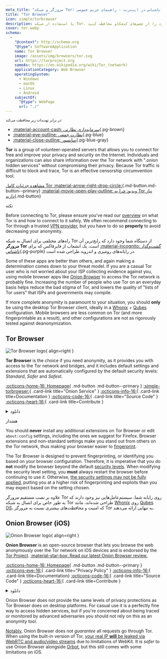 ```yaml
---
meta_title: "مرورگر و شبکه Tor: گشت‌وگذار ناشناس در اینترنت - راهنمای حریم خصوصی"
title: "Tor Browser"
icon: simple/torbrowser
description: با استفاده از شبکه Tor، یک شبکه امن که سانسور را دور می‌زند، فعالیت‌های اینترنتی خود را از چشم‌های کنجکاو محافظت کنید.
cover: tor.webp
schema:
  - 
    "@context": http://schema.org
    "@type": SoftwareApplication
    name: Tor Browser
    image: /assets/img/browsers/tor.svg
    url: https://torproject.org
    sameAs: https://en.wikipedia.org/wiki/Tor_(network)
    applicationCategory: Web Browser
    operatingSystem:
      - Windows
      - macOS
      - Linux
      - Android
    subjectOf:
      "@type": WebPage
      url: "./"
---
```


<small>در برابر تهدیدات زیر محافظت می‌کند:</small>

- [:material-account-cash: سرمایه‌داری نظارتی](basics/common-threats.md#surveillance-as-a-business-model ""){.pg-brown}
- [:material-eye-outline: نظارت جمعی](basics/common-threats.md#mass-surveillance-programs ""){.pg-blue}
- [:material-close-outline: سانسور](basics/common-threats.md#avoiding-censorship ""){.pg-blue-gray}

**Tor** is a group of volunteer-operated servers that allows you to connect for free and improve your privacy and security on the Internet. Individuals and organizations can also share information over the Tor network with ".onion hidden services" without compromising their privacy. Because Tor traffic is difficult to block and trace, Tor is an effective censorship circumvention tool.

[مشاهده جزئیات کامل Tor :material-arrow-right-drop-circle:](advanced/tor-overview.md ""){.md-button.md-button--primary} [:material-movie-open-play-outline: ویدیو: چرا به Tor نیاز دارید](https://www.privacyguides.org/videos/2025/03/02/why-you-need-tor/ ""){.md-button}

<div class="admonition tip" markdown>
<p class="admonition-title">نکته</p>

Before connecting to Tor, please ensure you've read our [overview](advanced/tor-overview.md) on what Tor is and how to connect to it safely. We often recommend connecting to Tor through a trusted [VPN provider](vpn.md), but you have to do so **properly** to avoid decreasing your anonymity.

</div>

راه‌های مختلفی برای اتصال به شبکه Tor از دستگاه شما وجود دارد که رایج‌ترین آن **مرورگر Tor** است، یک انشعاب از فایرفاکس که برای [:material-incognito: گشت‌وگذار ناشناس](basics/common-threats.md#anonymity-vs-privacy ""){.pg-purple} در رایانه‌های رومیزی و اندروید طراحی شده است.

Some of these apps are better than others, and again making a determination comes down to your threat model. If you are a casual Tor user who is not worried about your ISP collecting evidence against you, using mobile browser apps like [Onion Browser](#onion-browser-ios) to access the Tor network is probably fine. Increasing the number of people who use Tor on an everyday basis helps reduce the bad stigma of Tor, and lowers the quality of "lists of Tor users" that ISPs and governments may compile.

If more complete anonymity is paramount to your situation, you should **only** be using the desktop Tor Browser client, ideally in a [Whonix](desktop.md#whonix) + [Qubes](desktop.md#qubes-os) configuration. Mobile browsers are less common on Tor (and more fingerprintable as a result), and other configurations are not as rigorously tested against deanonymization.

## Tor Browser

<div class="admonition recommendation" markdown>

![Tor Browser logo](assets/img/browsers/tor.svg){ align=right }

**Tor Browser** is the choice if you need anonymity, as it provides you with access to the Tor network and bridges, and it includes default settings and extensions that are automatically configured by the default security levels: *Standard*, *Safer* and *Safest*.

[:octicons-home-16: Homepage](https://torproject.org){ .md-button .md-button--primary }
[:simple-torbrowser:](http://2gzyxa5ihm7nsggfxnu52rck2vv4rvmdlkiu3zzui5du4xyclen53wid.onion){ .card-link title="Onion Service" }
[:octicons-info-16:](https://tb-manual.torproject.org){ .card-link title=Documentation }
[:octicons-code-16:](https://gitlab.torproject.org/tpo/applications/tor-browser){ .card-link title="Source Code" }
[:octicons-heart-16:](https://donate.torproject.org){ .card-link title=Contribute }

<details class="downloads" markdown>
<summary>دانلود</summary>

- [:simple-googleplay: گوگل پلی](https://play.google.com/store/apps/details?id=org.torproject.torbrowser)
- [:simple-android: اندروید](https://torproject.org/download/#android)
- [:fontawesome-brands-windows: ویندوز](https://torproject.org/download)
- [:simple-apple: مک‌اواس](https://torproject.org/download)
- [:simple-linux: لینوکس](https://torproject.org/download)

</details>

</div>

<div class="admonition danger" markdown>
<p class="admonition-title">هشدار</p>

You should **never** install any additional extensions on Tor Browser or edit `about:config` settings, including the ones we suggest for Firefox. Browser extensions and non-standard settings make you stand out from others on the Tor network, thus making your browser easier to [fingerprint](https://support.torproject.org/glossary/browser-fingerprinting).

</div>

The Tor Browser is designed to prevent fingerprinting, or identifying you based on your browser configuration. Therefore, it is imperative that you do **not** modify the browser beyond the default [security levels](https://tb-manual.torproject.org/security-settings). When modifying the security level setting, you **must** always restart the browser before continuing to use it. Otherwise, [the security settings may not be fully applied](https://www.privacyguides.org/articles/2025/05/02/tor-security-slider-flaw/), putting you at a higher risk of fingerprinting and exploits than you may expect based on the setting chosen.

علاوه بر نصب مستقیم مرورگر Tor روی رایانه شما، سیستم‌عامل‌هایی نیز وجود دارند که به طور خاص برای اتصال به شبکه Tor طراحی شده‌اند، مانند [Whonix](desktop.md#whonix) روی [Qubes OS](desktop.md#qubes-os)، که امنیت و محافظت‌های بیشتری نسبت به مرورگر Tor به تنهایی ارائه می‌دهند.

## Onion Browser (iOS)

<div class="admonition recommendation" markdown>

![Onion Browser logo](assets/img/self-contained-networks/onion_browser.svg){ align=right }

**Onion Browser** is an open-source browser that lets you browse the web anonymously over the Tor network on iOS devices and is endorsed by the [Tor Project](https://support.torproject.org/glossary/onion-browser). [:material-star-box: Read our latest Onion Browser review.](https://www.privacyguides.org/articles/2024/09/18/onion-browser-review/)

[:octicons-home-16: Homepage](https://onionbrowser.com){ .md-button .md-button--primary }
[:octicons-eye-16:](https://onionbrowser.com/privacy-policy){ .card-link title="Privacy Policy" }
[:octicons-info-16:](https://onionbrowser.com/faqs){ .card-link title=Documentation}
[:octicons-code-16:](https://github.com/OnionBrowser/OnionBrowser){ .card-link title="Source Code" }
[:octicons-heart-16:](https://onionbrowser.com/donate){ .card-link title=Contribute }

<details class="downloads" markdown>
<summary>دانلود</summary>

- [:simple-appstore: اپ استور](https://apps.apple.com/app/id519296448)

</details>

</div>

Onion Browser does not provide the same levels of privacy protections as Tor Browser does on desktop platforms. For casual use it is a perfectly fine way to access hidden services, but if you're concerned about being traced or monitored by advanced adversaries you should not rely on this as an anonymity tool.

[Notably](https://github.com/privacyguides/privacyguides.org/issues/2929), Onion Browser does not *guarantee* all requests go through Tor. When using the built-in version of Tor, [your real IP **will** be leaked via WebRTC and audio/video streams](https://onionbrowser.com/faqs) due to limitations of WebKit. It is *safer* to use Onion Browser alongside [Orbot](alternative-networks.md#orbot), but this still comes with some limitations on iOS.
